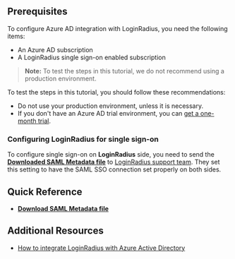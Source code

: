## Prerequisites

To configure Azure AD integration with LoginRadius, you need the following items:

- An Azure AD subscription
- A LoginRadius single sign-on enabled subscription

> **Note:**
> To test the steps in this tutorial, we do not recommend using a production environment.

To test the steps in this tutorial, you should follow these recommendations:

- Do not use your production environment, unless it is necessary.
- If you don't have an Azure AD trial environment, you can [get a one-month trial](https://azure.microsoft.com/pricing/free-trial/).

### Configuring LoginRadius for single sign-on

To configure single sign-on on **LoginRadius** side, you need to send the **[Downloaded SAML Metadata file](%metadata:metadataDownloadUrl%)** to [LoginRadius support team](mailto:support@loginradius.com). They set this setting to have the SAML SSO connection set properly on both sides.

## Quick Reference

* **[Download SAML Metadata file](%metadata:metadataDownloadUrl%)**

## Additional Resources

* [How to integrate LoginRadius with Azure Active Directory](https://docs.microsoft.com/azure/active-directory/active-directory-saas-lr-tutorial)
